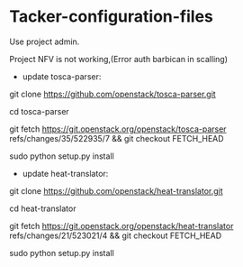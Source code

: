 # Tacker-configuration-files

Use project admin.

Project NFV is not working,(Error auth barbican in scalling)

- update tosca-parser:

git clone https://github.com/openstack/tosca-parser.git

cd tosca-parser

git fetch https://git.openstack.org/openstack/tosca-parser refs/changes/35/522935/7 && git checkout FETCH_HEAD

sudo python setup.py install


- update heat-translator:

git clone https://github.com/openstack/heat-translator.git

cd heat-translator

git fetch https://git.openstack.org/openstack/heat-translator refs/changes/21/523021/4 && git checkout FETCH_HEAD

sudo python setup.py install
